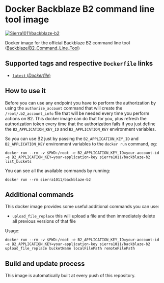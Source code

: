 # Docker Backblaze B2 command line tool image

[![Sierra1011/backblaze-b2](http://dockeri.co/image/sierra1011/backblaze-b2)](https://registry.hub.docker.com/u/sierra1011/backblaze-b2/)

Docker image for the official Backblaze B2 command line tool ([Backblaze/B2_Command_Line_Tool](https://github.com/Backblaze/B2_Command_Line_Tool))

## Supported tags and respective `Dockerfile` links

-	[`latest` (*Dockerfile*)](https://github.com/sierra1011/docker-backblaze-b2/blob/master/Dockerfile)

## How to use it

Before you can use any endpoint you have to perform the authorization by using the `authorize_account` command that will create the `/root/.b2_account_info` file that will be needed every time you perform actions on B2.
This docker image can do that for you, plus refresh the authorization token every time that the authorization fails if you just define the `B2_APPLICATION_KEY_ID` and `B2_APPLICATION_KEY` environment variables.

So you can use B2 just by passing the `B2_APPLICATION_KEY_ID` and `B2_APPLICATION_KEY` environment variables to the `docker run` command, eg:

```
docker run --rm -v $PWD:/root -e B2_APPLICATION_KEY_ID=your-account-id -e B2_APPLICATION_KEY=your-application-key sierra1011/backblaze-b2 list_buckets
```

You can see all the available commands by running:

```
docker run --rm sierra1011/backblaze-b2
```

## Additional commands

This docker image provides some useful additional commands you can use:

- `upload_file_replace` this will upload a file and then immediately delete all previous versions of that file

Usage:

```
docker run --rm -v $PWD:/root -e B2_APPLICATION_KEY_ID=your-account-id -e B2_APPLICATION_KEY=your-application-key sierra1011/backblaze-b2 upload_file_replace bucketName localFilePath remoteFilePath
```

## Build and update process

This image is automatically built at every push of this repository.
